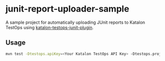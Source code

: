 # junit-report-uploader-sample
A sample project for automatically uploading JUnit reports to Katalon TestOps using [katalon-testops-junit-plugin](https://github.com/katalon-studio/katalon-testops-junit-plugin).

## Usage

```sh
mvn test -Dtestops.apiKey=<Your Katalon TestOps API Key> -Dtestops.projectId=<Katalon TestOps Project Id>
```
